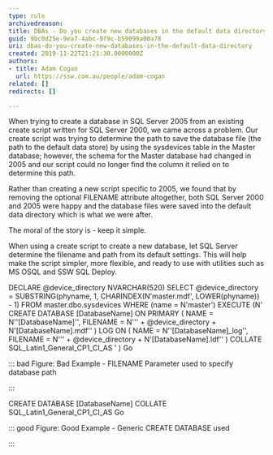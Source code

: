 ```yaml
---
type: rule
archivedreason: 
title: DBAs - Do you create new databases in the default data directory?
guid: 9bc0d25e-9ea7-4abc-9f9c-b59099a00a78
uri: dbas-do-you-create-new-databases-in-the-default-data-directory
created: 2019-11-22T21:21:30.0000000Z
authors:
- title: Adam Cogan
  url: https://ssw.com.au/people/adam-cogan
related: []
redirects: []

---
```


When trying to create a database in SQL Server 2005 from an existing create script written for SQL Server 2000, we came across a problem. Our create script was trying to determine the path to save the database file (the path to the default data store) by using the sysdevices table in the Master database; however, the schema for the Master database had changed in 2005 and our script could no longer find the column it relied on to determine this path.

Rather than creating a new script specific to 2005, we found that by removing the optional FILENAME attribute altogether, both SQL Server 2000 and 2005 were happy and the database files were saved into the default data directory which is what we were after.

The moral of the story is - keep it simple.

<!--endintro-->

When using a create script to create a new database, let SQL Server determine the filename and path from its default settings. This will help make the script simpler, more flexible, and ready to use with utilities such as MS OSQL and SSW SQL Deploy.

DECLARE @device\_directory NVARCHAR(520)
SELECT @device\_directory = SUBSTRING(phyname, 1,
 CHARINDEX(N'master.mdf', LOWER(phyname)) - 1)
FROM master.dbo.sysdevices
WHERE (name = N'master')
EXECUTE (N'
CREATE DATABASE [DatabaseName]
 ON PRIMARY 
 (
 NAME = N''[DatabaseName]'', 
 FILENAME = N''' + @device\_directory + N'[DatabaseName].mdf''
 )
 LOG ON 
 (
 NAME = N''[DatabaseName]\_log'', 
 FILENAME = N''' + @device\_directory + N'[DatabaseName].ldf''
 ) 
			COLLATE SQL\_Latin1\_General\_CP1\_CI\_AS
 ' 
 )
Go


::: bad
Figure: Bad Example - FILENAME Parameter used to specify database path

:::


CREATE DATABASE [DatabaseName]
COLLATE SQL\_Latin1\_General\_CP1\_CI\_AS
Go


::: good
Figure: Good Example - Generic CREATE DATABASE used

:::
